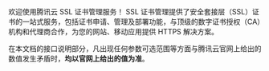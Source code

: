 欢迎使用腾讯云 SSL 证书管理服务！
SSL 证书管理提供了安全套接层（SSL）证书的一站式服务，包括证书申请、管理及部署功能，与顶级的数字证书授权（CA）机构和代理商合作，为您的网站、移动应用提供 HTTPS 解决方案。

在本文档的接口说明部分，凡出现任何参数可选范围等方面与腾讯云官网上给出的数值发生矛盾时，**均以官网上给出的值为准**。

